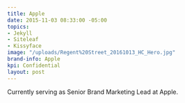 ```yaml
---
title: Apple
date: 2015-11-03 08:33:00 -05:00
topics:
- Jekyll
- Siteleaf
- Kissyface
image: "/uploads/Regent%20Street_20161013_HC_Hero.jpg"
brand-info: Apple
kpi: Confidential
layout: post
---
```


Currently serving as Senior Brand Marketing Lead at Apple.